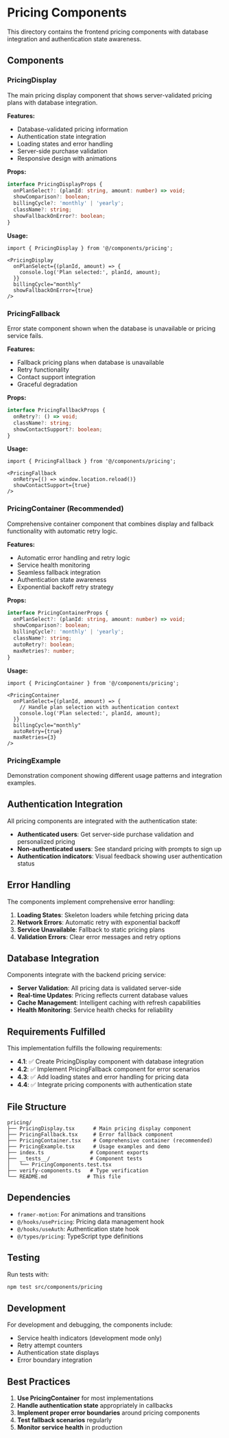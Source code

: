 # Pricing Components

This directory contains the frontend pricing components with database integration and authentication state awareness.

## Components

### PricingDisplay
The main pricing display component that shows server-validated pricing plans with database integration.

**Features:**
- Database-validated pricing information
- Authentication state integration
- Loading states and error handling
- Server-side purchase validation
- Responsive design with animations

**Props:**
```typescript
interface PricingDisplayProps {
  onPlanSelect?: (planId: string, amount: number) => void;
  showComparison?: boolean;
  billingCycle?: 'monthly' | 'yearly';
  className?: string;
  showFallbackOnError?: boolean;
}
```

**Usage:**
```tsx
import { PricingDisplay } from '@/components/pricing';

<PricingDisplay
  onPlanSelect={(planId, amount) => {
    console.log('Plan selected:', planId, amount);
  }}
  billingCycle="monthly"
  showFallbackOnError={true}
/>
```

### PricingFallback
Error state component shown when the database is unavailable or pricing service fails.

**Features:**
- Fallback pricing plans when database is unavailable
- Retry functionality
- Contact support integration
- Graceful degradation

**Props:**
```typescript
interface PricingFallbackProps {
  onRetry?: () => void;
  className?: string;
  showContactSupport?: boolean;
}
```

**Usage:**
```tsx
import { PricingFallback } from '@/components/pricing';

<PricingFallback
  onRetry={() => window.location.reload()}
  showContactSupport={true}
/>
```

### PricingContainer (Recommended)
Comprehensive container component that combines display and fallback functionality with automatic retry logic.

**Features:**
- Automatic error handling and retry logic
- Service health monitoring
- Seamless fallback integration
- Authentication state awareness
- Exponential backoff retry strategy

**Props:**
```typescript
interface PricingContainerProps {
  onPlanSelect?: (planId: string, amount: number) => void;
  showComparison?: boolean;
  billingCycle?: 'monthly' | 'yearly';
  className?: string;
  autoRetry?: boolean;
  maxRetries?: number;
}
```

**Usage:**
```tsx
import { PricingContainer } from '@/components/pricing';

<PricingContainer
  onPlanSelect={(planId, amount) => {
    // Handle plan selection with authentication context
    console.log('Plan selected:', planId, amount);
  }}
  billingCycle="monthly"
  autoRetry={true}
  maxRetries={3}
/>
```

### PricingExample
Demonstration component showing different usage patterns and integration examples.

## Authentication Integration

All pricing components are integrated with the authentication state:

- **Authenticated users**: Get server-side purchase validation and personalized pricing
- **Non-authenticated users**: See standard pricing with prompts to sign up
- **Authentication indicators**: Visual feedback showing user authentication status

## Error Handling

The components implement comprehensive error handling:

1. **Loading States**: Skeleton loaders while fetching pricing data
2. **Network Errors**: Automatic retry with exponential backoff
3. **Service Unavailable**: Fallback to static pricing plans
4. **Validation Errors**: Clear error messages and retry options

## Database Integration

Components integrate with the backend pricing service:

- **Server Validation**: All pricing data is validated server-side
- **Real-time Updates**: Pricing reflects current database values
- **Cache Management**: Intelligent caching with refresh capabilities
- **Health Monitoring**: Service health checks for reliability

## Requirements Fulfilled

This implementation fulfills the following requirements:

- **4.1**: ✅ Create PricingDisplay component with database integration
- **4.2**: ✅ Implement PricingFallback component for error scenarios
- **4.3**: ✅ Add loading states and error handling for pricing data
- **4.4**: ✅ Integrate pricing components with authentication state

## File Structure

```
pricing/
├── PricingDisplay.tsx      # Main pricing display component
├── PricingFallback.tsx     # Error fallback component
├── PricingContainer.tsx    # Comprehensive container (recommended)
├── PricingExample.tsx      # Usage examples and demo
├── index.ts               # Component exports
├── __tests__/             # Component tests
│   └── PricingComponents.test.tsx
├── verify-components.ts   # Type verification
└── README.md             # This file
```

## Dependencies

- `framer-motion`: For animations and transitions
- `@/hooks/usePricing`: Pricing data management hook
- `@/hooks/useAuth`: Authentication state hook
- `@/types/pricing`: TypeScript type definitions

## Testing

Run tests with:
```bash
npm test src/components/pricing
```

## Development

For development and debugging, the components include:
- Service health indicators (development mode only)
- Retry attempt counters
- Authentication state displays
- Error boundary integration

## Best Practices

1. **Use PricingContainer** for most implementations
2. **Handle authentication state** appropriately in callbacks
3. **Implement proper error boundaries** around pricing components
4. **Test fallback scenarios** regularly
5. **Monitor service health** in production